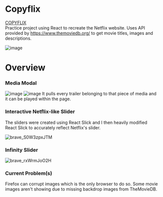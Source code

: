 # Copyflix
[COPYFLIX](https://frontierspacealien.github.io/CopyflixSite/)<br> 
Practice project using React to recreate the Netflix website. Uses API provided by https://www.themoviedb.org/ to get movie titles, images and descriptions. 

![image](https://github.com/user-attachments/assets/a903a948-6ea4-4cc5-ab07-23a2a31543e1)
# Overview
### Media Modal

![image](https://github.com/user-attachments/assets/924b5a91-7974-4aa0-8c04-58635eb3d212)
![image](https://github.com/user-attachments/assets/4ff2113b-2aa1-4a49-9737-8ceee348ec25)
It pulls every trailer belonging to that piece of media and it can be played within the page.

### Interactive Netflix-like Slider 

The sliders were created using React Slick and I then heavily modified React Slick to accurately reflect Netflix's slider.

![brave_S0W3zpxJTM](https://github.com/user-attachments/assets/8d134c45-40d1-4ae4-9359-c1c51507bc1a)

### Infinity Slider

![brave_rxWrmJoO2H](https://github.com/user-attachments/assets/ed0be11d-b8b0-41ab-a7b6-5286fb872b31)

### Current Problem(s)
Firefox can corrupt images which is the only browser to do so.
Some movie images aren't showing due to missing backdrop images from TheMovieDB.
